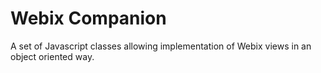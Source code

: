 # Webix Companion
A set of Javascript classes allowing implementation of Webix views in an object oriented way.
